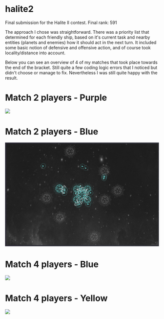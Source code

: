# halite2
Final submission for the Halite II contest. Final rank: 591

The approach I chose was straightforward. There was a priority list that determined for each friendly ship, based on it's current task and nearby entities (planets and enemies) how it should act in the next turn. It included some basic notion of defensive and offensive action, and of course took locality/distance into account.

Below you can see an overview of 4 of my matches that took place towards the end of the bracket. Still quite a few coding logic errors that I noticed but didn't choose or manage to fix. Nevertheless I was still quite happy with the result.

# Match 2 players - Purple
![](gifs/purple.gif)

# Match 2 players - Blue
![](gifs/blue2.gif)

# Match 4 players - Blue
![](gifs/blue.gif)

# Match 4 players - Yellow
![](gifs/yellow.gif)
